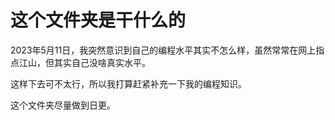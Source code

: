 # 这个文件夹是干什么的

2023年5月11日，我突然意识到自己的编程水平其实不怎么样，虽然常常在网上指点江山，但其实自己没啥真实水平。

这样下去可不太行，所以我打算赶紧补充一下我的编程知识。

这个文件夹尽量做到日更。